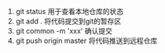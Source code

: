 1. git status 用于查看本地仓库的状态
2. git add . 将代码提交到git的暂存区
3. git common -m 'xxx' 确认提交
4. git push origin master 将代码推送到远程仓库